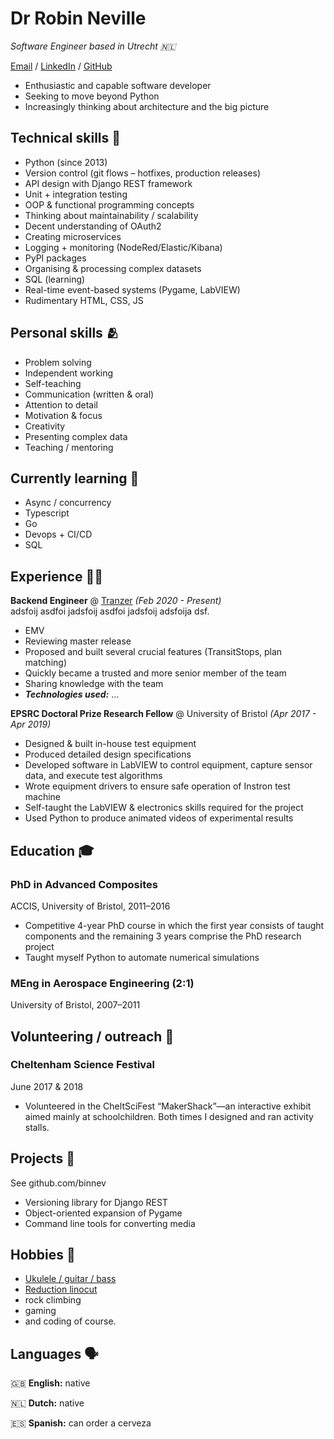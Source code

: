 # Dr Robin Neville
_Software Engineer based in Utrecht 🇳🇱_ 

[Email](mailto:robin.m.neville@gmail.com) / [LinkedIn](https://www.linkedin.com/in/robinneville/) / [GitHub](https://github.com/binnev/) 

- Enthusiastic and capable software developer 
- Seeking to move beyond Python 
- Increasingly thinking about architecture and the big picture

## Technical skills 🦾

- Python (since 2013)
- Version control (git flows – hotfixes, production releases)
- API design with Django REST framework
- Unit + integration testing
- OOP & functional programming concepts
- Thinking about maintainability / scalability
- Decent understanding of OAuth2
- Creating microservices
- Logging + monitoring (NodeRed/Elastic/Kibana)
- PyPI packages
- Organising & processing complex datasets
- SQL (learning)
- Real-time event-based systems (Pygame, LabVIEW)
- Rudimentary HTML, CSS, JS

## Personal skills 🫂

- Problem solving
- Independent working
- Self-teaching
- Communication (written & oral)
- Attention to detail
- Motivation & focus
- Creativity
- Presenting complex data
- Teaching / mentoring

## Currently learning 📖
- Async / concurrency 
- Typescript
- Go
- Devops + CI/CD
- SQL 

## Experience 🧑‍💻

**Backend Engineer** @ [Tranzer](https://tranzer.com/) _(Feb 2020 - Present)_ <br>
adsfoij asdfoi jadsfoij asdfoi jadsfoij adsfoija dsf.
  - EMV
  - Reviewing master release
  - Proposed and built several crucial features (TransitStops, plan matching)
  - Quickly became a trusted and more senior member of the team
  - Sharing knowledge with the team
  - **_Technologies used:_** ...


**EPSRC Doctoral Prize Research Fellow** @ University of Bristol _(Apr 2017 - Apr 2019)_ <br>

  - Designed & built in-house test equipment
  - Produced detailed design specifications
  - Developed software in LabVIEW to control equipment, capture sensor data, and execute test algorithms
  - Wrote equipment drivers to ensure safe operation of Instron test machine
  - Self-taught the LabVIEW & electronics skills required for the project
  - Used Python to produce animated videos of experimental results

## Education 🎓

### PhD in Advanced Composites

ACCIS, University of Bristol, 2011–2016

- Competitive 4-year PhD course in which the first year consists of taught components and the remaining 3 years comprise
  the PhD research project
- Taught myself Python to automate numerical simulations

### MEng in Aerospace Engineering (2:1)

University of Bristol, 2007–2011

## Volunteering / outreach 🫶

### Cheltenham Science Festival

June 2017 & 2018

- Volunteered in the CheltSciFest “MakerShack”—an interactive exhibit aimed mainly at schoolchildren. Both times I
  designed and ran activity stalls.

## Projects 👾

See github.com/binnev

- Versioning library for Django REST
- Object-oriented expansion of Pygame
- Command line tools for converting media

## Hobbies 🎸

- [Ukulele / guitar / bass](https://www.youtube.com/watch?v=HFDQyDbb_vM&ab_channel=RobinNMusic)
- [Reduction linocut](https://robinnevilleprints.etsy.com/)
- rock climbing
- gaming
- and coding of course.

## Languages 🗣️

🇬🇧 **English:** native

🇳🇱 **Dutch:** native 

🇪🇸 **Spanish:** can order a cerveza



[//]: # (<br><br>)

[//]: # ()
[//]: # (**Google Season of Docs 2020 | Technical Writer** @ [GraphQL Foundation]&#40;https://foundation.graphql.org/&#41; _&#40;Aug 2020 - Jan 2021&#41;_ <br>)

[//]: # ([Google Season of Docs]&#40;https://developers.google.com/season-of-docs/docs/participants&#41; is a program matching experienced technical writers with open source organizations.)

[//]: # (  - Created a [Frequently Asked Questions &#40;FAQ&#41; resource]&#40;https://graphql.org/faq/&#41; for graphql.org, including all the content and page functionality)

[//]: # (  - Triaged issues and reviewed pull requests to the [GraphQL website]&#40;https://github.com/graphql/graphql.github.io/&#41;)

[//]: # (  - Wrote [internal documentation]&#40;https://github.com/graphql/graphql.github.io/blob/source/CONTRIBUTING.md&#41; to improve the contributing experience)

[//]: # (  - **_Technologies used:_** CSS, React, TypeScript, Gatsby, GraphQL.)

[//]: # (<br><br>)

[//]: # ()
[//]: # (**Software Engineer** @ [Meeshkan]&#40;http://meeshkan.com/&#41; _&#40;Oct 2019 - Sep 2020&#41;_ <br>)

[//]: # (Early-stage startup focused on automated API testing and NLP.)

[//]: # (  - Built the [website]&#40;https://meeshkan.com/&#41; and the initial web app that visualized the test reports)

[//]: # (  - Maintained [unmock-js]&#40;https://github.com/meeshkan/unmock-js&#41;, an open-source fuzz testing library)

[//]: # (  - Ownership of Meeshkan's documentation and technical blog)

[//]: # (  - **_Technologies used:_** TypeScript, React, Gatsby, Chakra, Next.js, Node.js, GraphQL, REST, Jest, CircleCI, Python.)

[//]: # (  - **_Selected open-source work:_**)

[//]: # (    - [Jest configuration for the unmock-js runner]&#40;https://github.com/meeshkan/unmock-jest-runner&#41;)

[//]: # (    - [Property-based testing for JavaScript developers]&#40;https://dev.to/meeshkan/property-based-testing-for-javascript-developers-21b2&#41;)

[//]: # (    - [HTTP Mocking Toolkit documentation]&#40;https://github.com/meeshkan/hmt&#41;)

[//]: # (    <br><br>)

[//]: # ()
[//]: # (**Frontend Engineer** @ [Blacklane]&#40;https://www.blacklane.com/en&#41; _&#40;Mar 2018 - Sep 2019&#41;_ <br>)

[//]: # (Professional chauffeur service available in over 300 cities worldwide.)

[//]: # (  - Worked in a cross-functional, agile team to rebuild and rebrand the [B2C booking experience]&#40;https://www.blacklane.com/en/&#41;)

[//]: # (  - Led an accessibility initiative resulting in the website [passing WCAG 2.0 requirements]&#40;https://www.blacklane.com/en/accessibility/&#41;)

[//]: # (  - Extended and maintained a company-wide design system)

[//]: # (  - **_Technologies used:_** HTML, CSS, JavaScript ES6, React, TypeScript, Storybook, Redux, Next.js, REST, Jest, Mocha, Cypress, TravisCI.)

[//]: # (  <br><br>)

[//]: # ()
[//]: # (**Technical Writer** @ [Contentful]&#40;https://www.contentful.com/&#41; _&#40;Sep 2017 - Feb 2018&#41;_ <br>)

[//]: # (API-first infrastructure to create, manage and distribute content.)

[//]: # (  - Ownership of Contentful's [technical blog]&#40;https://www.contentful.com/blog/&#41;)

[//]: # (  - Wrote [developer experience documentation]&#40;https://www.contentful.com/developers/docs/&#41;)

[//]: # (  - Assistance with information architecture and UX writing for the web app)

[//]: # (  - **_Technologies used:_** React, Gatsby, Node.js, GraphQL, REST, Contentful.)

[//]: # (  - **_Selected writing:_**)

[//]: # (    - [JavaScript SDK guide]&#40;https://www.contentful.com/developers/docs/javascript/tutorials/using-js-cda-sdk/&#41;)

[//]: # (    - [Node.js example app and courses]&#40;https://the-example-app-nodejs.contentful.com/courses&#41;)

[//]: # (    - Concept references: [Domain model]&#40;https://www.contentful.com/developers/docs/concepts/domain-model/&#41;, [Multiple environments]&#40;https://www.contentful.com/developers/docs/concepts/multiple-environments/&#41;)

[//]: # (    <br><br>)

[//]: # (    )
[//]: # (## 🗞 Journalism Experience)

[//]: # ()
[//]: # (_This section only accounts for work done post-career change._)

[//]: # (<br><br>)

[//]: # ()
[//]: # (**Acting Editor** @ [Future of Sex]&#40;https://futureofsex.net/author/carolyn/&#41; _&#40;Apr 2022 - Present&#41;_ <br>)

[//]: # (Online publication that provides insights into how emerging technologies are expanding human sexuality.)

[//]: # (  - Oversee a team of writers and maintain the editorial focus for futurist publication attracting more than 50,000 monthly visitors and 90,000 monthly page views)

[//]: # (  - Develop article ideas for writers and edit work for readability, grammar, and accuracy)

[//]: # (  - Analyze website traffic and social media analytics to improve online reach and ensure optimal SEO performance)

[//]: # ()
[//]: # (_Previously worked as a Reporter from Dec 2020 - Apr 2022_ <br>)

[//]: # (  - Researched and wrote [original stories on sex and technology]&#40;https://futureofsex.net/author/carolyn/&#41; for sophisticated online audience)

[//]: # (  - **_Selected articles:_**)

[//]: # (    - [You Can Now Buy Sex Toys from Vending Machines at Berlin’s New Airport]&#40;https://futureofsex.net/sex-tech/berlins-new-airport-debuts-sex-toys-vending-machines/&#41;)

[//]: # (    - [Does Having an IUD Make You a Biohacker or a Cyborg?]&#40;https://futureofsex.net/augmentation/does-having-an-iud-make-you-a-biohacker-or-a-cyborg/&#41;)

[//]: # (    - [Tech Conference Organizers: Sex Tech Breaks Taboos, Not Codes of Conduct]&#40;https://futureofsex.net/sex-tech/tech-conference-organizers-sex-tech-breaks-taboos-not-codes-of-conduct/&#41;)

[//]: # (<br><br>)

[//]: # ()
[//]: # (**Freelance Writer** _&#40;Mar 2020 - Present&#41;_ <br>)

[//]: # (Regular contributor to [Sex for Every Body]&#40;https://sexforeverybody.com/author/carolyn/&#41;. Other articles in [Autostraddle]&#40;https://www.autostraddle.com/sharing-is-caring-or-did-you-skip-that-day-in-school__trashed/&#41;, [Silicon Allee]&#40;https://news.siliconallee.com/2021/07/26/the-art-of-pitching-a-sex-tech-startup/&#41;, [Curve Magazine]&#40;https://www.curvemag.com/us-home/beyond-the-binary-how-software-engineer-sara-vieira-founded-a-global-community-of-queer-coders/&#41;, and [elsewhere]&#40;https://workwithcarolyn.com/words&#41;.)

[//]: # (<br><br>)

[//]: # ()
[//]: # (**Contributing Editor** @ [FLURT Magazine]&#40;https://www.facebook.com/flurtmagazine&#41; _&#40;Mar 2016 - Sep 2018&#41;_ <br>)

[//]: # (Magazine for socially conscious young people who want to create their own media.)

[//]: # (  - Wrote over 20 articles for print and web focused on technology and activism)

[//]: # (  - Edited and curated online-exclusive content)

[//]: # (  - **_Selected articles:_**)

[//]: # (    - [The War on Sex]&#40;https://workwithcarolyn.com/words/war-on-sex&#41;)

[//]: # (    - [What to Do if You Get Doxed]&#40;https://workwithcarolyn.com/words/what-to-do-if-you-get-doxed&#41;)

[//]: # (    - [How Marijuana Can Improve Your Health]&#40;https://workwithcarolyn.com/words/how-marijuana-can-improve-your-health&#41;)

[//]: # (    <br><br>)

[//]: # ()
[//]: # (## 📌 Volunteering)

[//]: # ()
[//]: # (**EU Conference Team Member** @ [Write the Docs]&#40;https://www.writethedocs.org/conf/&#41; _&#40;Jul 2019 - Present&#41;_<br>)

[//]: # (Technology conference focused on documentation systems, tech writing theory, and information delivery.)

[//]: # (  - [Emceed]&#40;https://workwithcarolyn.com/speaking/emcee&#41; the last in-person event in 2019 and the first virtual event in 2020 )

[//]: # (  - Introduced speakers and faciliated Q&A sessions)

[//]: # (  <br><br>)

[//]: # ()
[//]: # (**Workshop Lead** @ [New Devs on the Block]&#40;https://newdevs.org/&#41; _&#40;Jul 2019 - Dec 2021&#41;_ <br>)

[//]: # (Free, two-day workshops to help people build their first website.)

[//]: # (  - Creating a curriculum that covers HTML, CSS and a bit of JavaScript )

[//]: # (  - Preparing supplemental presentations on topics like accessibility and animations)

[//]: # (  - Events in Nürnberg and Vienna, now post-poned due to the COVID-19 outbreak )

[//]: # (  <br><br>)

[//]: # ()
[//]: # (**Web Development Instructor** @ [ReDI School of Digital Integration]&#40;https://www.redi-school.org/&#41; _&#40;Feb 2017 - Aug 2021&#41;_<br>)

[//]: # (Non-profit digital school for tech-interested newcomers applying for asylum in Germany.)

[//]: # (  - Built and continuously developed the course curriculum with a team of 4-8 other instructors)

[//]: # (  - Led classes to improve student comprehension of React, HTML, CSS and general web design principles)

[//]: # (  - Mentored students through presentations and job search)

[//]: # (  - _Note: Took a break from teaching in 2019_)

[//]: # (  <br><br>)

[//]: # ()
[//]: # (**Co-Organizer** @ [QueerJS]&#40;https://queerjs.com/&#41; _&#40;Jun 2019 - Dec 2021&#41;_<br>)

[//]: # (🏳️‍🌈 A meetup for everyone where queer speakers take the stage.)

[//]: # (  - Selected speakers and scheduling events)

[//]: # (  - Fostered an inclusive community and enforced the code of conduct)

[//]: # (  - 🐻 _Previously co-organized [BerlinJS]&#40;https://berlinjs.org/&#41; from May 2018 - May 2020_)

[//]: # (  <br><br>)

[//]: # (  )
[//]: # ()
[//]: # (## 🎤 Public Speaking)

[//]: # (    )
[//]: # (### Recent Appearances)

[//]: # ()
[//]: # (- **JSHeroes** live in Cluj 🇷🇴 _&#40;Jun 9, 2022&#41;_)

[//]: # (<br>[Humanizing Your Documentation]&#40;https://www.youtube.com/watch?v=yE7eOoXTZtM&#41;<br>)

[//]: # ()
[//]: # (- **single-threaded Podcast** _&#40;released on Mar 31, 2021&#41;_)

[//]: # (<br>[Crying at work]&#40;https://anchor.fm/single-threaded/episodes/Carolyn-Stransky-on-Crying-at-Work-etu7hj&#41;<br>)

[//]: # (<br>)

[//]: # ()
[//]: # (**Want me to speak at your event?**)

[//]: # (<br>💖 [Check out my website]&#40;https://workwithcarolyn.com/speaking&#41; for more information.)

[//]: # (<br><br>)

[//]: # (  )
[//]: # (## 🏆 Accomplishments)

[//]: # ()
[//]: # (**Won First Place** @ [Rainbows End Sex Tech Hackathon]&#40;https://hack.touchyfeely.tech/&#41; _&#40;May 2021&#41;_ <br>)

[//]: # (Built [Tentilex]&#40;https://workwithcarolyn.com/blog/tentilex&#41;, a wearable armband that records your hand movement and generates a live 3D-model. )

[//]: # ()
[//]: # (**Top Author Recognition** @ [DEV]&#40;https://dev.to/&#41; _&#40;2019 - 2020&#41;_ <br>)

[//]: # (Named one of the Top 500 authors in 2019. Also wrote two articles that ranked in the weekly Top 7:)

[//]: # (  - [How to remove condescending language from documentation]&#40;https://dev.to/meeshkan/how-to-remove-condescending-language-from-documentation-4a5p&#41;)

[//]: # (  - [Onboarding a junior developer to your team? Here's 12 tips.]&#40;https://dev.to/carolstran/onboarding-a-junior-developer-to-your-team-here-s-12-tips-4g3a&#41;)

[//]: # (<br><br>)

[//]: # ()
[//]: # (**Won Best Project** @ [Geek Girl Carrots Berlin Hackathon]&#40;http://www.hacklikeagirl.co/&#41; _&#40;Oct 2017&#41;_<br>)

[//]: # (Created [Qarma]&#40;https://github.com/lcorr8/qarma&#41;, an online platform to report and retrieve lost & found objects for travelers abroad.)

[//]: # (<br><br>)

[//]: # ()
[//]: # (## 💬 Languages)

[//]: # ()
[//]: # (🇺🇸 **English**: Native <br>)

[//]: # (🇩🇪 **German**: B1)

[//]: # (<br><br>)

[//]: # ()
[//]: # (## 👩🏼‍🎓 Education)

[//]: # ()
[//]: # (**12-week intensive coding course** focused on full-stack JavaScript<br>)

[//]: # ([SPICED Academy]&#40;https://www.spiced-academy.com/&#41; - Berlin, Germany _&#40;Apr 2017 - Jun 2017&#41;_ <br>)

[//]: # ()
[//]: # (**Bachelor of Arts** in Journalism and Media Studies<br>)

[//]: # ([Beloit College]&#40;https://www.beloit.edu/&#41; - Beloit, Wisconsin, USA _&#40;2011 - 2015&#41;_)

[//]: # ()
[//]: # (**Washington Semester Program** for Journalism and New Media<br>)

[//]: # ([American University]&#40;https://www.american.edu/&#41; - Washington DC, USA _&#40;Fall 2014&#41;_)

[//]: # ()
[//]: # (**International Exchange** studying Political Science<br>)

[//]: # ([Yeditepe Üniversitesi]&#40;https://yeditepe.edu.tr/en&#41; - Istanbul, Turkey _&#40;Spring 2013&#41;_)
